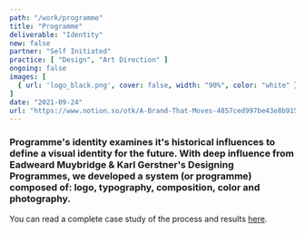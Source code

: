 ```yaml
---
path: "/work/programme"
title: "Programme"
deliverable: "Identity"
new: false
partner: "Self Initiated"
practice: [ "Design", "Art Direction" ]
ongoing: false
images: [
  { url: 'logo_black.png', cover: false, width: "90%", color: "white" }
]
date: "2021-09-24"
url: "https://www.notion.so/otk/A-Brand-That-Moves-4857ced997be43e8b91594a74091ecfc"
---
```


### Programme's identity examines it's historical influences to define a visual identity for the future. With deep influence from Eadweard Muybridge & Karl Gerstner's Designing Programmes, we developed a system (or programme) composed of: logo, typography, composition, color and photography.

You can read a complete case study of the process and results [here](https://www.notion.so/otk/A-Brand-That-Moves-4857ced997be43e8b91594a74091ecfc).

